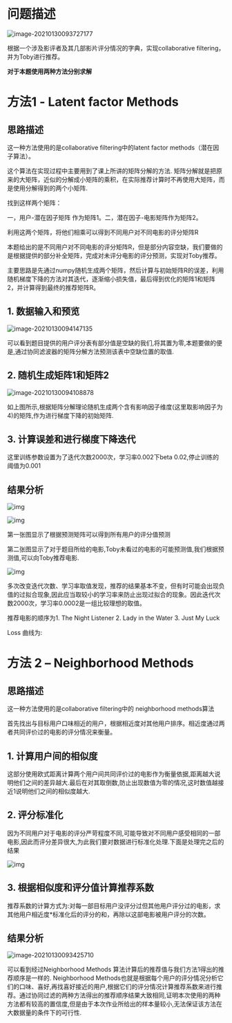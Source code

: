 # 问题描述

![image-20210130093727177](https://gitee.com/sun-roc/picture/raw/master/img/image-20210130093727177.png)

根据一个涉及影评者及其几部影片评分情况的字典，实现collaborative filtering，并为Toby进行推荐。

**对于本题使用两种方法分别求解**

# 方法1 - Latent factor Methods

## 思路描述

这一种方法使用的是collaborative filtering中的latent factor methods（潜在因子算法）。

这个算法在实现过程中主要用到了课上所讲的矩阵分解的方法. 矩阵分解就是把原来的大矩阵，近似的分解成小矩阵的乘积，在实际推荐计算时不再使用大矩阵，而是使用分解得到的两个小矩阵.

找到这样两个矩阵：

一，用户-潜在因子矩阵 作为矩阵1。二，潜在因子-电影矩阵作为矩阵2。

利用这两个矩阵，将他们相乘可以得到不同用户对不同电影的评分矩阵R

本题给出的是不同⽤户对不同电影的评分矩阵R，但是部分内容空缺，我们要做的是根据提供的部分补全矩阵，完成对未评分电影的评分预测，实现对Toby推荐。

主要思路是先通过numpy随机⽣成两个矩阵，然后计算与初始矩阵R的误差，利⽤随机梯度下降的方法对其迭代，逐渐缩⼩损失值，最后得到优化的矩阵1和矩阵2，并计算得到最终的推荐矩阵R。

 

## 1.  数据输入和预览

![image-20210130094147135](https://gitee.com/sun-roc/picture/raw/master/img/image-20210130094147135.png)

  可以看到题目提供的用户评分表有部分值是空缺的我们,将其置为零,本题要做的便是,通过协同滤波器的矩阵分解方法预测该表中空缺位置的取值.

## 2.  随机生成矩阵1和矩阵2 

![image-20210130094108878](https://gitee.com/sun-roc/picture/raw/master/img/image-20210130094108878.png)

如上图所示,根据矩阵分解理论随机生成两个含有影响因子维度(这里取影响因子为4)的矩阵,作为进行梯度下降的初始矩阵.

## 3.  计算误差和进行梯度下降迭代

这里训练参数设置为了迭代次数2000次，学习率0.002下beta 0.02,停止训练的阈值为0.001

 

## 结果分析

![img](https://gitee.com/sun-roc/picture/raw/master/img/clip_image006.jpg)

![img](https://gitee.com/sun-roc/picture/raw/master/img/clip_image008.jpg)

第一张图显示了根据预测矩阵可以得到所有用户的评分值预测

第二张图显示了对于题目所给的电影,Toby未看过的电影的可能预测值,我们根据预测值,可以向Toby推荐电影.

![img](https://gitee.com/sun-roc/picture/raw/master/img/clip_image010.jpg)

多次改变迭代次数、学习率取值发现，推荐的结果基本不变，但有时可能会出现负值的过拟合现象,因此应当取较小的学习率来防止出现过拟合的现象。因此迭代次数2000次，学习率0.0002是⼀组比较理想的取值。

推荐电影的顺序为1. The Night Listener 2. Lady in the Water 3. Just My Luck

Loss 曲线为: 

 

# 方法 2 – Neighborhood Methods

## 思路描述

这一种方法使用的是collaborative filtering中的 neighborhood methods算法

首先找出与目标用户口味相近的用户，根据相近度对其他用户排序。相近度通过两者共同评价过的电影的评分情况来衡量。

## 1.  计算用户间的相似度

这部分使用欧式距离计算两个用户间共同评价过的电影作为衡量依据,距离越大说明他们之间的差异越大.最后在对其取倒数,防止出现数值为零的情况,这时数值越接近1说明他们之间的相似度越大.

## 2.  评分标准化

因为不同用户对于电影的评分严苛程度不同,可能导致对不同用户感受相同的一部电影,因此而评分差异很大,为此我们要对数据进行标准化处理.下面是处理完之后的结果

![img](https://gitee.com/sun-roc/picture/raw/master/img/clip_image016.jpg)

## 3.  根据相似度和评分值计算推荐系数

推荐系数的计算方式为:对每一部目标用户没评分过但其他用户评分过的电影，求其他用户相近度*标准化后的评分的和，再除以这部电影被用户评分的次数。

## 结果分析

![image-20210130093425710](https://gitee.com/sun-roc/picture/raw/master/img/image-20210130093425710.png)

可以看到经过Neighborhood Methods 算法计算后的推荐值与我们方法1得出的推荐顺序是一样的. Neighborhood Methods也就是根据每个用户的评分情况分析它们的口味、喜好,再找喜好接近的用户,根据它们的评分情况计算推荐系数来进行推荐。通过协同过滤的两种方法得出的推荐顺序结果大致相同,证明本次使用的两种方法都有较高的置信度,但是由于本次作业所给出的样本量较小,无法保证该方法在大数据量的条件下的可行性.

 